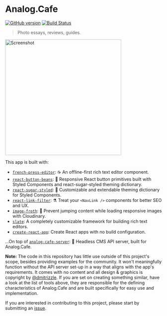 # Analog.Cafe

[![GitHub version](https://badge.fury.io/gh/dmitrizzle%2FAnalog.Cafe.svg)](https://badge.fury.io/gh/dmitrizzle%2FAnalog.Cafe) [![Build Status](https://travis-ci.com/dmitrizzle/Analog.Cafe.svg?branch=develop)](https://travis-ci.com/dmitrizzle/Analog.Cafe)

> Photo essays, reviews, guides.

<img src="https://res.cloudinary.com/analog-cafe/image/upload/c_scale,fl_progressive,w_1268/image-froth_1076479_8f0a0ec6c4794688a66d79935fab2ca3.gif" width="373" alt="Screenshot" />

This app is built with:

- [`french-press-editor`](https://github.com/roast-cms/french-press-editor): ☕ An offline-first rich text editor component.
- [`react-button-beans`](https://github.com/roast-cms/react-button-beans): 🍇 Responsive React button primitives built with Styled Components and react-sugar-styled theming dictionary.
- [`react-sugar-styled`](https://github.com/roast-cms/react-sugar-styled): 🍬 Customizable and extendable theming dictionary for Styled Components.
- [`react-link-filter`](https://github.com/roast-cms/react-link-filter): ⚗️ Treat your `<NavLink />` components for better SEO and UX.
- [`image-froth`](https://github.com/roast-cms/image-froth): 🥛 Prevent jumping content while loading responsive images with Cloudinary.
- [`slate`](https://github.com/ianstormtaylor/slate): A completely customizable framework for building rich text editors.
- [`create-react-app`](https://github.com/facebook/create-react-app): Create React apps with no build configuration.

...On top of [`analog-cafe-server`](https://github.com/roast-cms/analog-cafe-server): 🥐 Headless CMS API server, built for Analog.Cafe.

**Note:** The code in this repository has little use outside of this project's scope, besides providing examples for the community. It won't meaningfully function without the API server set-up in a way that aligns with the app's requirements. It comes with no content and all design & graphics is copyright by [@dmitrizzle](https://github.com/dmitrizzle). If you are set on creating something similar, have a look at the list of tools above, they are responsible for the defining characteristics of Analog.Cafe and are built specifically for easy use and implementation.

If you are interested in contributing to this project, please start by submitting an [issue](https://github.com/dmitrizzle/Analog.Cafe/issues).
